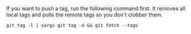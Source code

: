 If you want to push a tag, run the following command first. It removes all local tags and pulls the remote tags so you don't clobber them.

`git tag -l | xargs git tag -d && git fetch --tags`
